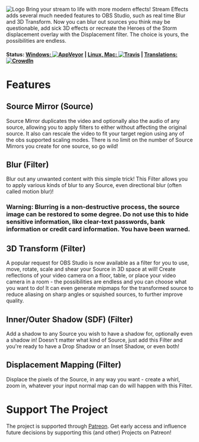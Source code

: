 ![Logo](https://cdn.xaymar.com/obs-stream-effects/logo.svg)
Bring your stream to life with more modern effects! Stream Effects adds several much needed features to OBS Studio, such as real time Blur and 3D Transform. Now you can blur out sources you think may be questionable, add sick 3D effects or recreate the Heroes of the Storm displacement overlay with the Displacement filter. The choice is yours, the possibilities are endless.

#### Status: [Windows: ![AppVeyor](https://ci.appveyor.com/api/projects/status/github/Xaymar/obs-stream-effects?branch=master&svg=true)](https://ci.appveyor.com/project/Xaymar/obs-stream-effects) |  [Linux, Mac: ![Travis](https://api.travis-ci.org/Xaymar/obs-stream-effects.svg?branch=master)](https://travis-ci.org/Xaymar/obs-stream-effects) | [Translations: ![CrowdIn](https://d322cqt584bo4o.cloudfront.net/obs-stream-effects/localized.svg)](https://crowdin.com/project/obs-stream-effects)

# Features
## Source Mirror (Source)
Source Mirror duplicates the video and optionally also the audio of any source, allowing you to apply filters to either without affecting the original source. It also can rescale the video to fit your target region using any of the obs supported scaling modes. There is no limit on the number of Source Mirrors you create for one source, so go wild!

## Blur (Filter)
Blur out any unwanted content with this simple trick! This Filter allows you to apply various kinds of blur to any Source, even directional blur (often called motion blur)!

### Warning: Blurring is a non-destructive process, the source image can be restored to some degree. Do not use this to hide sensitive information, like clear-text passwords, bank information or credit card information. You have been warned.

## 3D Transform (Filter)
A popular request for OBS Studio is now available as a filter for you to use, move, rotate, scale and shear your Source in 3D space at will! Create reflections of your video camera on a floor, table, or place your video camera in a room - the possibilities are endless and you can choose what you want to do! It can even generate mipmaps for the transformed source to reduce aliasing on sharp angles or squished sources, to further improve quality.

## Inner/Outer Shadow (SDF) (Filter)
Add a shadow to any Source you wish to have a shadow for, optionally even a shadow in! Doesn't matter what kind of Source, just add this Filter and you're ready to have a Drop Shadow or an Inset Shadow, or even both!

## Displacement Mapping (Filter)
Displace the pixels of the Source, in any way you want - create a whirl, zoom in, whatever your input normal map can do will happen with this Filter.

# Support The Project
The project is supported through [Patreon](https://www.patreon.com/Xaymar). Get early access and influence future decisions by supporting this (and other) Projects on Patreon!


